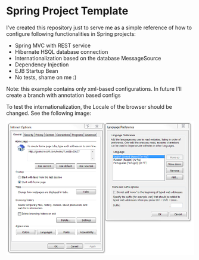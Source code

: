# Spring Project Template

I've created this repository just to serve me as a simple reference of how to configure following functionalities in Spring projects:

* Spring MVC with REST service
* Hibernate HSQL database connection
* Internationalization based on the database MessageSource
* Dependency Injection
* EJB Startup Bean
* No tests, shame on me :)

Note: this example contains only xml-based configurations. In future I'll create a branch with annotation based configs

To test the internationalization, the Locale of the browser should be changed. See the following image:

![IE Language settings](https://github.com/andriyboychenko/spring-proj-template/blob/master/img/Locale.PNG "IE Language settings")

